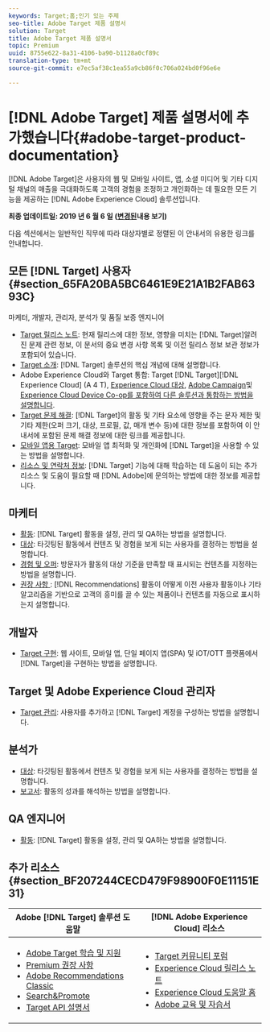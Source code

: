```yaml
---
keywords: Target;홈;인기 있는 주제
seo-title: Adobe Target 제품 설명서
solution: Target
title: Adobe Target 제품 설명서
topic: Premium
uuid: 8755e622-8a31-4106-ba90-b1128a0cf89c
translation-type: tm+mt
source-git-commit: e7ec5af38c1ea55a9cb86f0c706a024bd0f96e6e

---
```



# [!DNL Adobe Target] 제품 설명서에 추가했습니다{#adobe-target-product-documentation}

[!DNL Adobe Target]은 사용자의 웹 및 모바일 사이트, 앱, 소셜 미디어 및 기타 디지털 채널의 매출을 극대화하도록 고객의 경험을 조정하고 개인화하는 데 필요한 모든 기능을 제공하는 [!DNL Adobe Experience Cloud] 솔루션입니다.

**최종 업데이트일: 2019 년 6 월 6 일 ([변경된](r-release-notes/doc-change.md)내용 보기)**

다음 섹션에서는 일반적인 직무에 따라 대상자별로 정렬된 이 안내서의 유용한 링크를 안내합니다.

## 모든 [!DNL Target] 사용자 {#section_65FA20BA5BC6461E9E21A1B2FAB6393C}

마케터, 개발자, 관리자, 분석가 및 품질 보증 엔지니어

- [Target 릴리스 노트](r-release-notes/release-notes.md): 현재 릴리스에 대한 정보, 영향을 미치는 [!DNL Target]알려진 문제 관련 정보, 이 문서의 중요 변경 사항 목록 및 이전 릴리스 정보 보관 정보가 포함되어 있습니다.
- [Target 소개](c-intro/intro.md): [!DNL Target] 솔루션의 핵심 개념에 대해 설명합니다.
- Adobe Experience Cloud와 Target 통합: Target [!DNL Target][!DNL Experience Cloud][](/help/c-integrating-target-with-mac/a4t/a4t.md) (A 4 T), [Experience Cloud 대상](/help/c-integrating-target-with-mac/mmp.md), [Adobe Campaign](/help/c-integrating-target-with-mac/campaign-and-target.md)및 [Experience Cloud Device Co-op를 포함하여 다른 솔루션과 통합하는 방법을 설명합니다](/help/c-integrating-target-with-mac/experience-cloud-device-co-op.md).
- [Target 문제 해결](r-troubleshooting-target/troubleshooting-target.md): [!DNL Target]의 활동 및 기타 요소에 영향을 주는 문자 제한 및 기타 제한(오퍼 크기, 대상, 프로필, 값, 매개 변수 등)에 대한 정보를 포함하여 이 안내서에 포함된 문제 해결 정보에 대한 링크를 제공합니다.
- [모바일 앱용 Target](c-target-mobile-app/target-mobile-app.md): 모바일 앱 최적화 및 개인화에 [!DNL Target]을 사용할 수 있는 방법을 설명합니다.
- [리소스 및 연락처 정보](cmp-resources-and-contact-information.md): [!DNL Target] 기능에 대해 학습하는 데 도움이 되는 추가 리소스 및 도움이 필요할 때 [!DNL Adobe]에 문의하는 방법에 대한 정보를 제공합니다.

## 마케터

- [활동](c-activities/activities.md): [!DNL Target] 활동을 설정, 관리 및 QA하는 방법을 설명합니다.
- [대상](c-target/target.md): 타깃팅된 활동에서 컨텐츠 및 경험을 보게 되는 사용자를 결정하는 방법을 설명합니다.
- [경험 및 오퍼](c-experiences/experiences.md): 방문자가 활동의 대상 기준을 만족할 때 표시되는 컨텐츠를 지정하는 방법을 설명합니다.
- [권장 사항 ](c-recommendations/recommendations.md): [!DNL Recommendations] 활동이 어떻게 이전 사용자 활동이나 기타 알고리즘을 기반으로 고객의 흥미를 끌 수 있는 제품이나 컨텐츠를 자동으로 표시하는지 설명합니다.

## 개발자

- [Target 구현](c-implementing-target/implementing-target.md): 웹 사이트, 모바일 앱, 단일 페이지 앱(SPA) 및 iOT/OTT 플랫폼에서 [!DNL Target]을 구현하는 방법을 설명합니다.

## Target 및 Adobe Experience Cloud 관리자

- [Target 관리](administrating-target/administrating-target.md): 사용자를 추가하고 [!DNL Target] 계정을 구성하는 방법을 설명합니다.

## 분석가

- [대상](c-target/target.md): 타깃팅된 활동에서 컨텐츠 및 경험을 보게 되는 사용자를 결정하는 방법을 설명합니다.
- [보고서](c-reports/reports.md): 활동의 성과를 해석하는 방법을 설명합니다.

## QA 엔지니어

- [활동](c-activities/activities.md): [!DNL Target] 활동을 설정, 관리 및 QA하는 방법을 설명합니다.

## 추가 리소스 {#section_BF207244CECD479F98900F0E11151E31}

| Adobe [!DNL Target] 솔루션 도움말 | [!DNL Adobe Experience Cloud] 리소스 |
|--- |--- |
| <ul><li>[Adobe Target 학습 및 지원](https://helpx.adobe.com/support/target.html)</li><li>[Premium 권장 사항](c-recommendations/recommendations.md)</li><li>[Adobe Recommendations Classic](assets/adobe-recommendations-classic.pdf)</li><li>[Search&amp;Promote](https://marketing.adobe.com/resources/help/en_US/snp/)</li><li>[Target API 설명서](c-implementing-target/c-api-and-sdk-overview/api-and-sdk-overview.md)</li></ul> | <ul><li>[Target 커뮤니티 포럼](https://forums.adobe.com/community/experience-cloud/marketing-cloud/target)</li><li>[Experience Cloud 릴리스 노트](https://marketing.adobe.com/resources/help/en_US/whatsnew/)</li><li>[Experience Cloud 도움말 홈](https://marketing.adobe.com/resources/help/en_US/home/)</li><li>[Adobe 교육 및 자습서](https://helpx.adobe.com/learning.html?promoid=KAUDK)</li></ul> |  |
